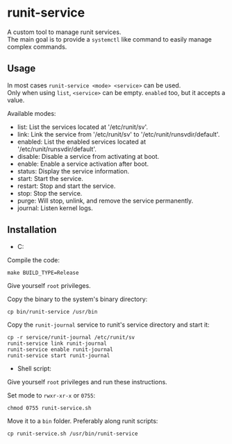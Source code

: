 runit-service
=============

A custom tool to manage runit services.<br>
The main goal is to provide a `systemctl` like command to easily manage complex commands.

Usage
-----

In most cases `runit-service <mode> <service>` can be used.<br>
Only when using `list`, `<service>` can be empty. `enabled` too, but it accepts a value.

Available modes:

- list: List the services located at '/etc/runit/sv'.
- link: Link the service from '/etc/runit/sv' to '/etc/runit/runsvdir/default'.
- enabled: List the enabled services located at '/etc/runit/runsvdir/default'.
- disable: Disable a service from activating at boot.
- enable: Enable a service activation after boot.
- status: Display the service information.
- start: Start the service.
- restart: Stop and start the service.
- stop: Stop the service.
- purge: Will stop, unlink, and remove the service permanently.
- journal: Listen kernel logs.

Installation
------------

- C:

Compile the code:
```shell
make BUILD_TYPE=Release
```

Give yourself `root` privileges.

Copy the binary to the system's binary directory:
```shell
cp bin/runit-service /usr/bin
```

Copy the `runit-journal` service to runit's service directory and start it:
```shell
cp -r service/runit-journal /etc/runit/sv
runit-service link runit-journal
runit-service enable runit-journal
runit-service start runit-journal
```

- Shell script:

Give yourself `root` privileges and run these instructions.

Set mode to `rwxr-xr-x` or `0755`:
```shell
chmod 0755 runit-service.sh
```

Move it to a `bin` folder. Preferably along runit scripts:
```shell
cp runit-service.sh /usr/bin/runit-service
```

